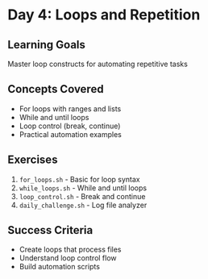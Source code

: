# Day 4: Loops and Repetition

## Learning Goals
Master loop constructs for automating repetitive tasks

## Concepts Covered
- For loops with ranges and lists
- While and until loops
- Loop control (break, continue)
- Practical automation examples

## Exercises
1. `for_loops.sh` - Basic for loop syntax
2. `while_loops.sh` - While and until loops
3. `loop_control.sh` - Break and continue
4. `daily_challenge.sh` - Log file analyzer

## Success Criteria
- Create loops that process files
- Understand loop control flow
- Build automation scripts
